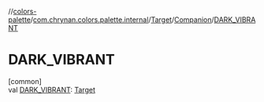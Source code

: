 //[colors-palette](../../../../index.md)/[com.chrynan.colors.palette.internal](../../index.md)/[Target](../index.md)/[Companion](index.md)/[DARK_VIBRANT](-d-a-r-k_-v-i-b-r-a-n-t.md)

# DARK_VIBRANT

[common]\
val [DARK_VIBRANT](-d-a-r-k_-v-i-b-r-a-n-t.md): [Target](../index.md)
